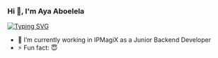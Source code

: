 ### Hi 👋, I'm Aya Aboelela
[![Typing SVG](https://readme-typing-svg.demolab.com?font=Fira+Code&weight=500&size=22&pause=1000&center=true&random=false&width=435&lines=Junior+Backend+Developer;I%E2%80%99m+currently+working+in+IPMagiX;C%23+%7C+OOP+%7C+Database+Design+and+SQL+Query;Dapper+%7C+Dapper.Contrib)](https://git.io/typing-svg)
- 🔭 I’m currently working in IPMagiX as a Junior Backend Developer
- ⚡ Fun fact: 😇
